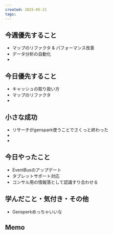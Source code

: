 ```yaml
---
created: 2025-05-21
tags:
---
```


## 今週優先すること
- マップのリファクタ & パフォーマンス改善
- データ分析の自動化
- 

## 今日優先すること
- キャッシュの取り扱い方
- マップのリファクタ
- 

## 小さな成功
- リサーチがgenspark使うことでさくっと終わった
- 
- 

## 今日やったこと
- EventBusのアップデート
- タブレットサポート対応
- コンサル用の情報落として認識すり合わせる

## 学んだこと・気付き・その他
- Gensperkめっちゃいいな


## Memo
